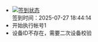 - [![签到状态](https://github.com/womade/Cloud189-Actions/actions/workflows/main.yml/badge.svg?branch=main)](https://github.com/womade/Cloud189-Actions/actions/workflows/main.yml) <br> 签到时间：2025-07-27 18:44:14
- 开始执行帐号1
- 设备ID不存在，需要二次设备校验
